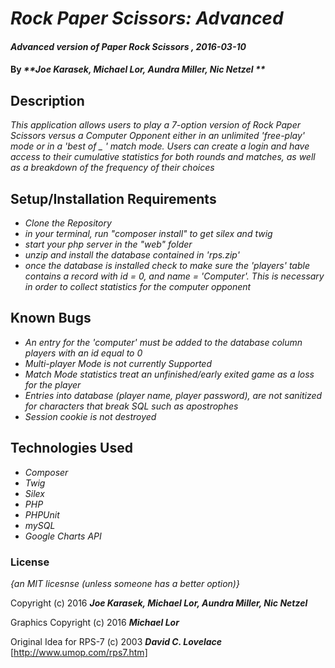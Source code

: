 # _Rock Paper Scissors: Advanced_

#### _Advanced version of Paper Rock Scissors , 2016-03-10_

#### By _**Joe Karasek, Michael Lor, Aundra Miller, Nic Netzel **_

## Description

_This application allows users to play a 7-option version of Rock Paper Scissors versus a Computer Opponent either in an unlimited 'free-play' mode or in a 'best of _ ' match mode. Users can create a login and have access to their cumulative statistics for both rounds and matches, as well as a breakdown of the frequency of their choices_

## Setup/Installation Requirements

* _Clone the Repository_
* _in your terminal, run "composer install"   to get silex and twig_
* _start your php server in the "web" folder_
* _unzip and install the database contained in 'rps.zip'_
* _once the database is installed check to make sure the 'players' table contains a record with id = 0, and name = 'Computer'. This is necessary in order to collect statistics for the computer opponent_



## Known Bugs


* _An entry for the 'computer' must be added to the database column players with an id equal to 0_
* _Multi-player Mode is not currently Supported_
* _Match Mode statistics treat an unfinished/early exited game as a loss for the player_
* _Entries into database (player name, player password), are not sanitized for characters that break SQL such as apostrophes_
* _Session cookie is not destroyed_



## Technologies Used


* _Composer_
* _Twig_
* _Silex_
* _PHP_
* _PHPUnit_
* _mySQL_
* _Google Charts API_


### License

*{an MIT licesnse (unless someone has a better option)}*

Copyright (c) 2016 **_Joe Karasek, Michael Lor, Aundra Miller, Nic Netzel_**

Graphics Copyright (c) 2016 **_Michael Lor_**

Original Idea for RPS-7 (c) 2003 **_David C. Lovelace_** [http://www.umop.com/rps7.htm]

